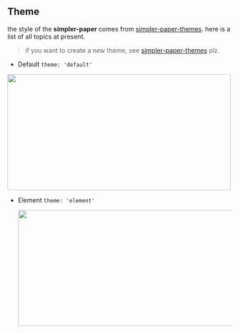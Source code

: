 ## Theme

the style of the **simpler-paper** comes from [simpler-paper-themes](https://github.com/DhyanaChina/simpler-paper-themes).
here is a list of all topics at present.   

> if you want to create a new theme, see [simpler-paper-themes](https://github.com/DhyanaChina/simpler-paper-themes) plz.

- Default `theme: 'default'`   

 <img src="http://static.wittsay.cc/simpler-paper-default.png?imageView2/2/w/1000/h/500/" width="500" height="260">
 
- Element `theme: 'element'`    

  <img src="http://static.wittsay.cc/simpler-paper-examples-3.png?imageView2/2/w/1000/h/500/" width="500" height="260">
